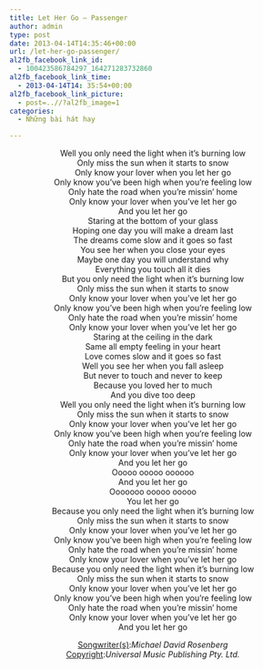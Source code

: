 ```yaml
---
title: Let Her Go – Passenger
author: admin
type: post
date: 2013-04-14T14:35:46+00:00
url: /let-her-go-passenger/
al2fb_facebook_link_id:
  - 100423586784297_164271283732860
al2fb_facebook_link_time:
  - 2013-04-14T14: 35:54+00:00
al2fb_facebook_link_picture:
  - post=..//?al2fb_image=1
categories:
  - Những bài hát hay

---
```

<p style="text-align: center;">
</p>

<p style="text-align: center;">
  Well you only need the light when it&#8217;s burning low<br /> Only miss the sun when it starts to snow<br /> Only know your lover when you let her go<br /> Only know you&#8217;ve been high when you&#8217;re feeling low<br /> Only hate the road when you&#8217;re missin&#8217; home<br /> Only know your lover when you&#8217;ve let her go<br /> And you let her go<br /> Staring at the bottom of your glass<br /> Hoping one day you will make a dream last<br /> The dreams come slow and it goes so fast<br /> You see her when you close your eyes<br /> Maybe one day you will understand why<br /> Everything you touch all it dies<br /> But you only need the light when it&#8217;s burning low<br /> Only miss the sun when it starts to snow<br /> Only know your lover when you&#8217;ve let her go<br /> Only know you&#8217;ve been high when you&#8217;re feeling low<br /> Only hate the road when you&#8217;re missin&#8217; home<br /> Only know your lover when you&#8217;ve let her go<br /> Staring at the ceiling in the dark<br /> Same all empty feeling in your heart<br /> Love comes slow and it goes so fast<br /> Well you see her when you fall asleep<br /> But never to touch and never to keep<br /> Because you loved her to much<br /> And you dive too deep<br /> Well you only need the light when it&#8217;s burning low<br /> Only miss the sun when it starts to snow<br /> Only know your lover when you&#8217;ve let her go<br /> Only know you&#8217;ve been high when you&#8217;re feeling low<br /> Only hate the road when you&#8217;re missin&#8217; home<br /> Only know your lover when you&#8217;ve let her go<br /> And you let her go<br /> Ooooo ooooo oooooo<br /> And you let her go<br /> Ooooooo ooooo ooooo<br /> You let her go<br /> Because you only need the light when it&#8217;s burning low<br /> Only miss the sun when it starts to snow<br /> Only know your lover when you&#8217;ve let her go<br /> Only know you&#8217;ve been high when you&#8217;re feeling low<br /> Only hate the road when you&#8217;re missin&#8217; home<br /> Only know your lover when you&#8217;ve let her go<br /> Because you only need the light when it&#8217;s burning low<br /> Only miss the sun when it starts to snow<br /> Only know your lover when you&#8217;ve let her go<br /> Only know you&#8217;ve been high when you&#8217;re feeling low<br /> Only hate the road when you&#8217;re missin&#8217; home<br /> Only know your lover when you&#8217;ve let her go<br /> And you let her go
</p>

<p style="text-align: center;">
  <p style="text-align: center;">
    <span style="text-decoration: underline;">Songwriter(s)</span>:<em>Michael David Rosenberg</em><br /> <span style="text-decoration: underline;">Copyright</span>:<em>Universal Music Publishing Pty. Ltd.</em>
  </p>

